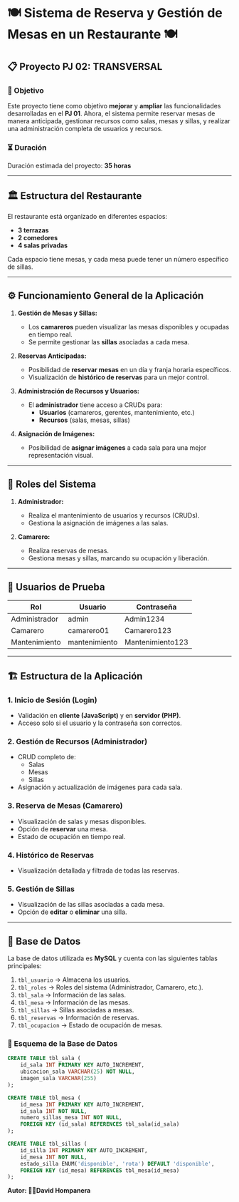 # 🍽️ Sistema de Reserva y Gestión de Mesas en un Restaurante 🍽️

## 📋 Proyecto PJ 02: TRANSVERSAL

### 🎯 Objetivo
Este proyecto tiene como objetivo **mejorar** y **ampliar** las funcionalidades desarrolladas en el **PJ 01**. 
Ahora, el sistema permite reservar mesas de manera anticipada, gestionar recursos como salas, mesas y sillas, y realizar una administración completa de usuarios y recursos.

### ⏳ Duración
Duración estimada del proyecto: **35 horas**

---

## 🏛️ Estructura del Restaurante
El restaurante está organizado en diferentes espacios:
- **3 terrazas**
- **2 comedores**
- **4 salas privadas**

Cada espacio tiene mesas, y cada mesa puede tener un número específico de sillas.

---

## ⚙️ Funcionamiento General de la Aplicación

1. **Gestión de Mesas y Sillas:**
   - Los **camareros** pueden visualizar las mesas disponibles y ocupadas en tiempo real.
   - Se permite gestionar las **sillas** asociadas a cada mesa.

2. **Reservas Anticipadas:**
   - Posibilidad de **reservar mesas** en un día y franja horaria específicos.
   - Visualización de **histórico de reservas** para un mejor control.

3. **Administración de Recursos y Usuarios:**
   - El **administrador** tiene acceso a CRUDs para:
     - **Usuarios** (camareros, gerentes, mantenimiento, etc.)
     - **Recursos** (salas, mesas, sillas)

4. **Asignación de Imágenes:**
   - Posibilidad de **asignar imágenes** a cada sala para una mejor representación visual.

---

## 👤 Roles del Sistema

1. **Administrador:**
   - Realiza el mantenimiento de usuarios y recursos (CRUDs).
   - Gestiona la asignación de imágenes a las salas.

2. **Camarero:**
   - Realiza reservas de mesas.
   - Gestiona mesas y sillas, marcando su ocupación y liberación.

---

## 🔑 Usuarios de Prueba

| Rol            | Usuario       | Contraseña  |
|----------------|---------------|-------------|
| Administrador  | admin         | Admin1234   |
| Camarero       | camarero01    | Camarero123 |
| Mantenimiento  | mantenimiento | Mantenimiento123 |

---

## 🏗️ Estructura de la Aplicación

### **1. Inicio de Sesión (Login)**
   - Validación en **cliente (JavaScript)** y en **servidor (PHP)**.
   - Acceso solo si el usuario y la contraseña son correctos.

### **2. Gestión de Recursos (Administrador)**
   - CRUD completo de:
     - Salas
     - Mesas
     - Sillas
   - Asignación y actualización de imágenes para cada sala.

### **3. Reserva de Mesas (Camarero)**
   - Visualización de salas y mesas disponibles.
   - Opción de **reservar** una mesa.
   - Estado de ocupación en tiempo real.

### **4. Histórico de Reservas**
   - Visualización detallada y filtrada de todas las reservas.

### **5. Gestión de Sillas**
   - Visualización de las sillas asociadas a cada mesa.
   - Opción de **editar** o **eliminar** una silla.

---

## 💾 Base de Datos

La base de datos utilizada es **MySQL** y cuenta con las siguientes tablas principales:
1. `tbl_usuario` → Almacena los usuarios.
2. `tbl_roles` → Roles del sistema (Administrador, Camarero, etc.).
3. `tbl_sala` → Información de las salas.
4. `tbl_mesa` → Información de las mesas.
5. `tbl_sillas` → Sillas asociadas a mesas.
6. `tbl_reservas` → Información de reservas.
7. `tbl_ocupacion` → Estado de ocupación de mesas.

### 📂 Esquema de la Base de Datos
```sql
CREATE TABLE tbl_sala ( 
    id_sala INT PRIMARY KEY AUTO_INCREMENT,
    ubicacion_sala VARCHAR(25) NOT NULL,
    imagen_sala VARCHAR(255)
);

CREATE TABLE tbl_mesa (
    id_mesa INT PRIMARY KEY AUTO_INCREMENT,
    id_sala INT NOT NULL,
    numero_sillas_mesa INT NOT NULL,
    FOREIGN KEY (id_sala) REFERENCES tbl_sala(id_sala)
);

CREATE TABLE tbl_sillas (
    id_silla INT PRIMARY KEY AUTO_INCREMENT,
    id_mesa INT NOT NULL,
    estado_silla ENUM('disponible', 'rota') DEFAULT 'disponible',
    FOREIGN KEY (id_mesa) REFERENCES tbl_mesa(id_mesa)
);
```
**Autor: 👨‍💻David Hompanera**